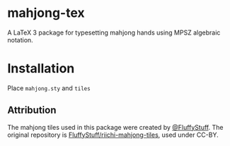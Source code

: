 # mahjong-tex
A LaTeX 3 package for typesetting mahjong hands using MPSZ algebraic notation.

# Installation
Place `mahjong.sty` and `tiles` 

## Attribution
The mahjong tiles used in this package were created by [@FluffyStuff](https://github.com/FluffyStuff).
The original repository is [FluffyStuff/riichi-mahjong-tiles](https://github.com/FluffyStuff/riichi-mahjong-tiles), used under CC-BY.